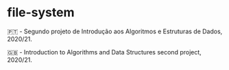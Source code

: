# file-system

🇵🇹 - Segundo projeto de Introdução aos Algoritmos e Estruturas de Dados, 2020/21.
  
🇬🇧 - Introduction to Algorithms and Data Structures second project, 2020/21.
